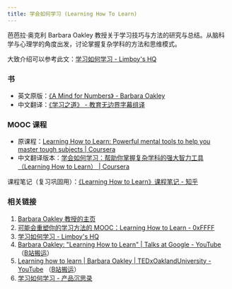 ```yaml
---
title: 学会如何学习 (Learning How To Learn)
---
```


芭芭拉·奥克利 Barbara Oakley 教授关于学习技巧与方法的研究与总结。从脑科学与心理学的角度出发，讨论掌握复杂学科的方法和思维模式。

大致介绍可以参考此文：[学习如何学习 - Limboy's HQ](https://limboy.me/posts/learning-how-to-learn/)

### 书
* 英文原版：[《A Mind for Numbers》 - Barbara Oakley](https://book.douban.com/subject/25913349/)
* 中文翻译：[《学习之道》 - 教育无边界字幕组译](https://book.douban.com/subject/26895988/)

### MOOC 课程
* 原课程：[Learning How to Learn: Powerful mental tools to help you master tough subjects | Coursera](https://www.coursera.org/learn/learning-how-to-learn)
* 中文翻译版本：[学会如何学习：帮助你掌握复杂学科的强大智力工具（Learning How to Learn） | Coursera](https://www.coursera.org/learn/ruhe-xuexi/)

课程笔记（复习巩固用）：[《Learning How to Learn》课程笔记 - 知乎](https://zhuanlan.zhihu.com/p/25787003)

### 相关链接
1. [Barbara Oakley 教授的主页](https://barbaraoakley.com/)
2. [可能会重塑你的学习方法的 MOOC：Learning How to Learn - 0xFFFF](https://0xffff.one/d/74)
3. [学习如何学习 - Limboy's HQ](https://limboy.me/posts/learning-how-to-learn/)
4. [Barbara Oakley: "Learning How to Learn" | Talks at Google - YouTube](https://www.youtube.com/watch?v=vd2dtkMINIw) （[B站搬运](https://www.bilibili.com/video/av62416469)）
5. [Learning how to learn | Barbara Oakley | TEDxOaklandUniversity - YouTube](https://www.youtube.com/watch?v=O96fE1E-rf8) （[B站搬运](https://www.bilibili.com/video/av56500276)）
6. [学习如何学习 - 产品沉思录](https://pmthinking.notion.site/4d92410d370849c1be0bde496b6d60bb)

